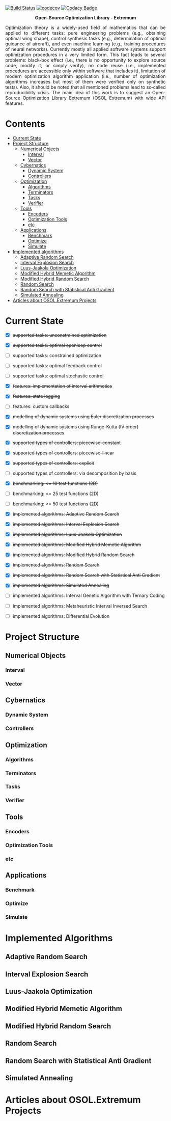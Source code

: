 [![Build Status](https://travis-ci.org/wol4aravio/OSOL.Extremum.svg?branch=master)](https://travis-ci.org/wol4aravio/OSOL.Extremum.svg?branch=master)
[![codecov](https://codecov.io/gh/wol4aravio/OSOL.Extremum/branch/master/graph/badge.svg)](https://codecov.io/gh/wol4aravio/OSOL.Extremum)
[![Codacy Badge](https://api.codacy.com/project/badge/Grade/6d29733e0b2d4faea9b99306ecff0f91)](https://www.codacy.com/app/wol4aravio/OSOL.Extremum?utm_source=github.com&amp;utm_medium=referral&amp;utm_content=wol4aravio/OSOL.Extremum&amp;utm_campaign=Badge_Grade)

<p align="center">
<b> Open-Source Optimization Library - Extremum </b>
</p>

<p align="justify">
Optimization theory is a widely-used field of mathematics that can be applied to different tasks: pure engineering problems (e.g., obtaining optimal wing shape), control synthesis tasks (e.g., determination of optimal guidance of aircraft), and even machine learning (e.g., training procedures of neural networks). Currently mostly all applied software systems support optimization procedures in a very limited form. This fact leads to several problems: black-box effect (i.e., there is no opportunity to explore source code, modify it, or simply verify), no code reuse (i.e., implemented procedures are accessible only within software that includes it), limitation of modern optimization algorithm application (i.e., number of optimization algorithms increases but most of them were verified only on synthetic tests). Also, it should be noted that all mentioned problems lead to so‑called reproducibility crisis. The main idea of this work is to suggest an Open-Source Optimization Library Extremum (OSOL Extremum) with wide API features.
</p>

# Contents
* [Current State](#current-state)
* [Project Structure](#project-structure)
	* [Numerical Objects](#numerical-objects)
		* [Interval](#interval)
		* [Vector](#vector)
	* [Cybernatics](#cybernatics)
		* [Dynamic System](#dynamic-system)
		* [Controllers](#controllers)
	* [Optimization](#optimization)
		* [Algorithms](#algorithms)
		* [Terminators](#terminators)
		* [Tasks](#tasks)
		* [Verifier](#verifier)
	* [Tools](#algorithms)
		* [Encoders](#encoders)
		* [Optimization Tools](#optimization-tools)
		* [etc](#etc)
	* [Applications](#applications)
		* [Benchmark](#benchmark)
		* [Optimize](#optimize)
		* [Simulate](#simulate)
* [Implemented algorithms](#implemented-algorithms)
	* [Adaptive Random Search](#adaptive-random-search)
	* [Interval Explosion Search](#interval-explosion-search)
	* [Luus-Jaakola Optimization](#luus-jaakola-optimization)
	* [Modified Hybrid Memetic Algorithm](#modified-hybrid-memetic-algorithm)
	* [Modified Hybrid Random Search](#modified-hybrid-random-search)
	* [Random Search](#random-search)
	* [Random Search with Statistical Anti Gradient](#random-search-with-statistical-anti-gradient)
	* [Simulated Annealing](#simulated-annealing)
* [Articles about OSOL.Extremum Projects](#articles-about-osolextremum-projects)

# Current State

- [x] ~~supported tasks: unconstrained optimization~~
- [x] ~~supported tasks: optimal openloop control~~
- [ ] supported tasks: constrained optimization
- [ ] supported tasks: optimal feedback control
- [ ] supported tasks: optimal stochastic control

- [x] ~~features: implementation of interval arithmetics~~
- [x] ~~features: state logging~~
- [ ] features: custom callbacks

- [x] ~~modelling of dynamic systems using Euler discretization processes~~
- [x] ~~modelling of dynamic systems using Runge-Kutta (IV order) discretization processes~~

- [x] ~~supported types of controllers: piecewise-constant~~
- [x] ~~supported types of controllers: piecewise-linear~~
- [x] ~~supported types of controllers: explicit~~
- [ ] supported types of controllers: via decomposition by basis

- [x] ~~benchmarking: <= 10 test functions (2D)~~
- [ ] benchmarking: <= 25 test functions (2D)
- [ ] benchmarking: <= 50 test functions (2D)

- [x] ~~implemented algorithms: Adaptive Random Search~~
- [x] ~~implemented algorithms: Interval Explosion Search~~
- [x] ~~implemented algorithms: Luus-Jaakola Optimization~~
- [x] ~~implemented algorithms: Modified Hybrid Memetic Algorithm~~
- [x] ~~implemented algorithms: Modified Hybrid Random Search~~
- [x] ~~implemented algorithms: Random Search~~
- [x] ~~implemented algorithms: Random Search with Statistical Anti Gradient~~
- [x] ~~implemented algorithms: Simulated Annealing~~
- [ ] implemented algorithms: Interval Genetic Algorithm with Ternary Coding
- [ ] implemented algorithms: Metaheuristic Interval Inversed Search
- [ ] implemented algorithms: Differential Evolution


# Project Structure

##  Numerical Objects

### Interval

### Vector

## Cybernatics

### Dynamic System

### Controllers

## Optimization

### Algorithms

### Terminators

### Tasks

### Verifier

## Tools

### Encoders

### Optimization Tools

### etc

## Applications

### Benchmark

### Optimize

### Simulate

# Implemented Algorithms

## Adaptive Random Search

## Interval Explosion Search

## Luus-Jaakola Optimization

## Modified Hybrid Memetic Algorithm

## Modified Hybrid Random Search

## Random Search

## Random Search with Statistical Anti Gradient

## Simulated Annealing

# Articles about OSOL.Extremum Projects
